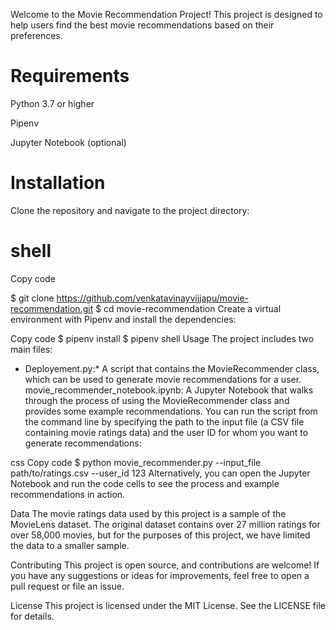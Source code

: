 Welcome to the Movie Recommendation Project! This project is designed to help users find the best movie recommendations based on their preferences.

# Requirements
Python 3.7 or higher

Pipenv

Jupyter Notebook (optional)

# Installation
Clone the repository and navigate to the project directory:

# shell
Copy code

$ git clone https://github.com/venkatavinayvijjapu/movie-recommendation.git
$ cd movie-recommendation
Create a virtual environment with Pipenv and install the dependencies:

Copy code
$ pipenv install
$ pipenv shell
Usage
The project includes two main files:

* Deployement.py:* A script that contains the MovieRecommender class, which can be used to generate movie recommendations for a user.
movie_recommender_notebook.ipynb: A Jupyter Notebook that walks through the process of using the MovieRecommender class and provides some example recommendations.
You can run the script from the command line by specifying the path to the input file (a CSV file containing movie ratings data) and the user ID for whom you want to generate recommendations:

css
Copy code
$ python movie_recommender.py --input_file path/to/ratings.csv --user_id 123
Alternatively, you can open the Jupyter Notebook and run the code cells to see the process and example recommendations in action.

Data
The movie ratings data used by this project is a sample of the MovieLens dataset. The original dataset contains over 27 million ratings for over 58,000 movies, but for the purposes of this project, we have limited the data to a smaller sample.

Contributing
This project is open source, and contributions are welcome! If you have any suggestions or ideas for improvements, feel free to open a pull request or file an issue.

License
This project is licensed under the MIT License. See the LICENSE file for details.
